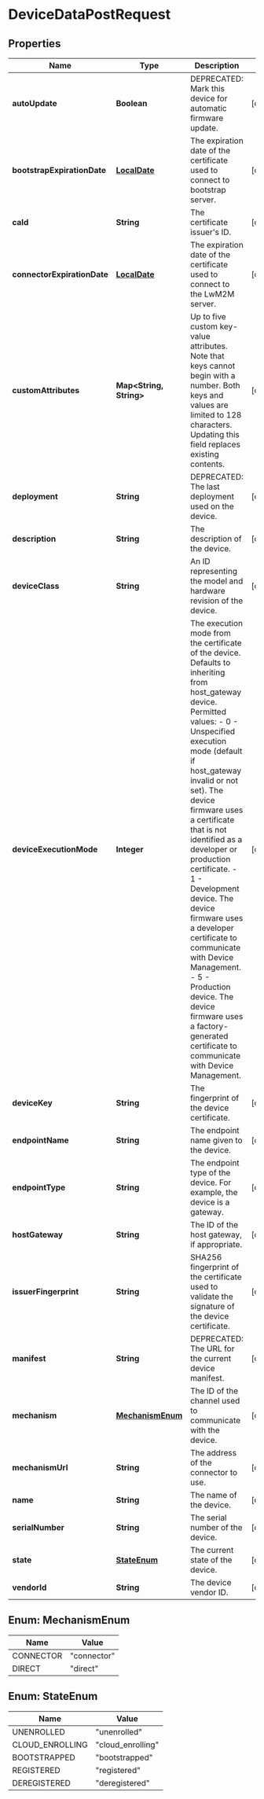 
# DeviceDataPostRequest

## Properties
Name | Type | Description | Notes
------------ | ------------- | ------------- | -------------
**autoUpdate** | **Boolean** | DEPRECATED: Mark this device for automatic firmware update. |  [optional]
**bootstrapExpirationDate** | [**LocalDate**](LocalDate.md) | The expiration date of the certificate used to connect to bootstrap server. |  [optional]
**caId** | **String** | The certificate issuer&#39;s ID. |  [optional]
**connectorExpirationDate** | [**LocalDate**](LocalDate.md) | The expiration date of the certificate used to connect to the LwM2M server. |  [optional]
**customAttributes** | **Map&lt;String, String&gt;** | Up to five custom key-value attributes. Note that keys cannot begin with a number. Both keys and values are limited to 128 characters. Updating this field replaces existing contents. |  [optional]
**deployment** | **String** | DEPRECATED: The last deployment used on the device. |  [optional]
**description** | **String** | The description of the device. |  [optional]
**deviceClass** | **String** | An ID representing the model and hardware revision of the device. |  [optional]
**deviceExecutionMode** | **Integer** | The execution mode from the certificate of the device. Defaults to inheriting from host_gateway device. Permitted values:   - 0 - Unspecified execution mode (default if host_gateway invalid or not set). The device firmware uses a certificate that is not identified as a developer or production certificate.   - 1 - Development device. The device firmware uses a developer certificate to communicate with Device Management.   - 5 - Production device. The device firmware uses a factory-generated certificate to communicate with Device Management. |  [optional]
**deviceKey** | **String** | The fingerprint of the device certificate. |  [optional]
**endpointName** | **String** | The endpoint name given to the device. |  [optional]
**endpointType** | **String** | The endpoint type of the device. For example, the device is a gateway. |  [optional]
**hostGateway** | **String** | The ID of the host gateway, if appropriate. |  [optional]
**issuerFingerprint** | **String** | SHA256 fingerprint of the certificate used to validate the signature of the device certificate. |  [optional]
**manifest** | **String** | DEPRECATED: The URL for the current device manifest. |  [optional]
**mechanism** | [**MechanismEnum**](#MechanismEnum) | The ID of the channel used to communicate with the device. |  [optional]
**mechanismUrl** | **String** | The address of the connector to use. |  [optional]
**name** | **String** | The name of the device. |  [optional]
**serialNumber** | **String** | The serial number of the device. |  [optional]
**state** | [**StateEnum**](#StateEnum) | The current state of the device. |  [optional]
**vendorId** | **String** | The device vendor ID. |  [optional]


<a name="MechanismEnum"></a>
## Enum: MechanismEnum
Name | Value
---- | -----
CONNECTOR | &quot;connector&quot;
DIRECT | &quot;direct&quot;


<a name="StateEnum"></a>
## Enum: StateEnum
Name | Value
---- | -----
UNENROLLED | &quot;unenrolled&quot;
CLOUD_ENROLLING | &quot;cloud_enrolling&quot;
BOOTSTRAPPED | &quot;bootstrapped&quot;
REGISTERED | &quot;registered&quot;
DEREGISTERED | &quot;deregistered&quot;



